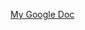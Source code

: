 [My Google Doc](https://docs.google.com/document/d/e/2PACX-1vQmqN8ktjFeFAinM2CH7rFL_l9EmVh49FGpTcXyiWChNvVZH8-kepcea7AVKIOzfeZVwFYKsdRoE-ik/pub)
